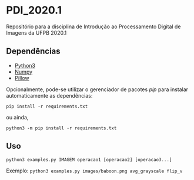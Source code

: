 # PDI_2020.1
Repositório para a disciplina de Introdução ao Processamento Digital de Imagens da UFPB 2020.1

## Dependências
- [Python3](https://www.python.org/)
- [Numpy](https://numpy.org/)
- [Pillow](https://pypi.org/project/Pillow/)

Opcionalmente, pode-se utilizar o gerenciador de pacotes *pip* para instalar automaticamente as dependências:

`pip install -r requirements.txt`

ou ainda,

`python3 -m pip install -r requirements.txt`

## Uso

`python3 examples.py IMAGEM operacao1 [operacao2] [operacao3...]`

Exemplo:
`python3 examples.py images/baboon.png avg_grayscale flip_v`
